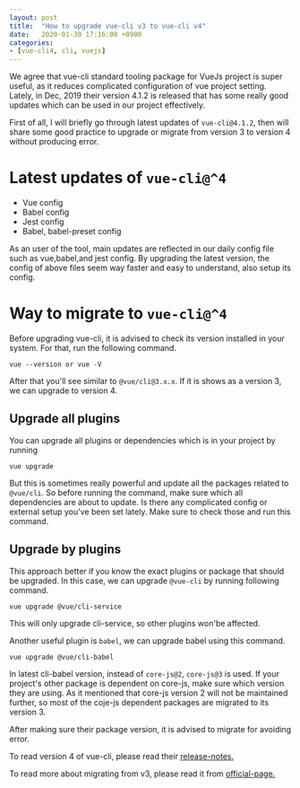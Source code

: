 ```yaml
---
layout: post
title:  "How to upgrade vue-cli v3 to vue-cli v4"
date:   2020-01-30 17:16:00 +0900
categories: 
- [vue-cli4, cli, vuejs]
---
```


We agree that vue-cli standard tooling package for VueJs project is super useful, as it reduces complicated configuration of vue project setting.
Lately, in Dec, 2019 their version 4.1.2 is released that has some really good updates which can be used in our project effectively.

First of all, I will briefly go through latest updates of `vue-cli@4.1.2`, then will share some good practice to upgrade or migrate from version 3 to version 4 without producing error.

# Latest updates of `vue-cli@^4`

- Vue config 
- Babel config
- Jest config
- Babel, babel-preset config

As an user of the tool, main updates are reflected in our daily config file such as vue,babel,and jest config.
By upgrading the latest version, the config of above files seem way faster and easy to understand, also setup its config.

# Way to migrate to `vue-cli@^4`

Before upgrading vue-cli, it is advised to check its version installed in your system. For that, run the following command.

    vue --version or vue -V

After that you'll see similar to `@vue/cli@3.x.x`.
If it is shows as a version 3, we can upgrade to version 4.

## Upgrade all plugins

You can upgrade all plugins or dependencies which is in your project by running 

    vue upgrade

But this is sometimes really powerful and update all the packages related to `@vue/cli`. So before running the command, make sure which all dependencies are about to update. Is there any complicated config or external setup you've been set lately. Make sure to check those and run this command.

## Upgrade by plugins

This approach better if you know the exact plugins or package that should be upgraded. In this case, we can upgrade `@vue-cli` by running following command.

    vue upgrade @vue/cli-service

This will only upgrade cli-service, so other plugins won'be affected.

Another useful plugin is `babel`, we can upgrade babel using this command.

    vue upgrade @vue/cli-babel

In latest cli-babel version, instead of `core-js@2`, `core-js@3` is used. If your project's other package is dependent on core-js, make sure which version they are using.
As it mentioned that core-js version 2 will not be maintained further, so most of the coje-js dependent packages are migrated to its version 3.

After making sure their package version, it is advised to migrate for avoiding error.

To read version 4 of vue-cli, please read their [release-notes.](https://github.com/vuejs/vue-cli/releases/tag/v4.1.2)

To read more about migrating from v3, please read it from [official-page.](https://cli.vuejs.org/migrating-from-v3/#vue-cli-plugin-typescript)